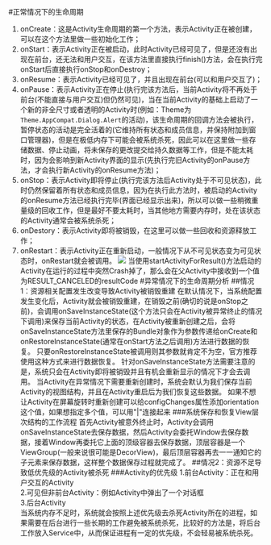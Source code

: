 #正常情况下的生命周期
1. onCreate：这是Activity生命周期的第一个方法，表示Activity正在被创建，可以在这个方法里做一些初始化工作；
2. onStart：表示Activity正在被启动，此时Activity已经可见了，但是还没有出现在前台，还无法和用户交互，在该方法里直接执行finish()方法，会在执行完onStart后直接执行onStop和onDestroy；
3. onResume：表示Activity已经可见了，并且出现在前台(可以和用户交互了)；
4. onPause：表示Activity正在停止(执行完该方法后，当前Activity将不再处于前台(不能直接与用户交互)但仍然可见)，当在当前Activity的基础上启动了一个新的非全尺寸或者透明的Activity时(例如：Theme为`Theme.AppCompat.Dialog.Alert`的活动)，该生命周期的回调方法会被执行，暂停状态的活动是完全活着的(它维持所有状态和成员信息，并保持附加到窗口管理器)，但是在极低内存下可能会被系统杀死，因此可以在这里做一些存储数据、停止动画，将未保存的更改提交给持久数据等工作，但是不能太耗时，因为会影响到新Activity界面的显示(先执行完旧Activity的onPause方法，才会执行新Activity的onResume方法)；
5. onStop：表示Activity即将停止(执行完该方法后Activity处于不可见状态)，此时仍然保留着所有状态和成员信息，因为在执行此方法时，被启动的Activity的onResume方法已经执行完毕(界面已经显示出来)，所以可以做一些稍微重量级的回收工作，但是最好不要太耗时，当其他地方需要内存时，处在该状态的Activity通常会被系统杀死；
6. onDestory：表示Activity即将被销毁，在这里可以做一些回收和资源释放工作；
7. onRestart：表示Activity正在重新启动，一般情况下从不可见状态变为可见状态时，onRestart就会被调用。
![](http://oqnfoupsj.bkt.clouddn.com/17-7-10/71526340.jpg)
当使用startActivityForResult()方法启动的Activity在运行的过程中突然Crash掉了，那么会在父Activity中接收到一个值为RESULT_CANCELED的resultCode
#异常情况下的生命周期分析
##情况1：资源相关配置发生改变导致Activity被销毁重建
在默认情况下，当系统配置发生变化后，Activity就会被销毁重建，在销毁之前(确切的说是onStop之前)，会调用onSaveInstanceState(这个方法只会在Activity被异常终止的情况下调用)来保存当前Activity的状态，在Activity被重新创建之后，会将onSaveInstanceState方法里保存的Bundle对象作为参数传递给onCreate和onRestoreInstanceState(通常在onStart方法之后调用)方法进行数据的恢复。
只要onRestoreInstanceState被调用则其参数就肯定不为空，官方推荐使用这种方式来进行数据恢复。
针对onSaveInstanceState方法需要注意的是，系统只会在Activity即将被销毁并且有机会重新显示的情况下才会去调用。
当Activity在异常情况下需要重新创建时，系统会默认为我们保存当前Activity的视图结构，并且在Activity重启后为我们恢复这些数据。
如果不想让Activity在屏幕旋转时重新创建可以给configChanges属性添加orientation这个值，如果想指定多个值，可以用"|"连接起来
###系统保存和恢复View层次结构的工作流程
首先Activity被意外终止时，Activity会调用onSaveInstanceState去保存数据，然后Activity会委托Window去保存数据，接着Window再委托它上面的顶级容器去保存数据，顶层容器是一个ViewGroup(一般来说很可能是DecorView)，最后顶层容器再去一一通知它的子元素来保存数据，这样整个数据保存过程就完成了。
##情况2：资源不足导致低优先级的Activity被杀死
###Activity的优先级
1.前台Activity：正在和用户交互的Activity<br>
2.可见但非前台Activity：例如Activity中弹出了一个对话框<br>
3.后台Activity<br>
当系统内存不足时，系统就会按照上述优先级去杀死Activity所在的进程，如果需要在后台进行一些长期的工作避免被系统杀死，比较好的方法是，将后台工作放入Service中，从而保证进程有一定的优先级，不会轻易被系统杀死。 


